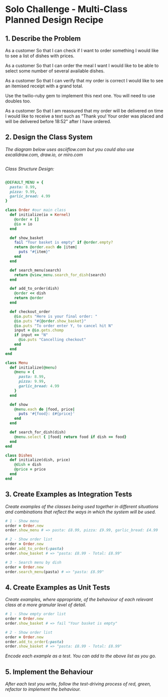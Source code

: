 # Solo Challenge - Multi-Class Planned Design Recipe

## 1. Describe the Problem

As a customer
So that I can check if I want to order something
I would like to see a list of dishes with prices.

As a customer
So that I can order the meal I want
I would like to be able to select some number of several available dishes.

As a customer
So that I can verify that my order is correct
I would like to see an itemised receipt with a grand total.

Use the twilio-ruby gem to implement this next one. You will need to use doubles too.

As a customer
So that I am reassured that my order will be delivered on time
I would like to receive a text such as "Thank you! Your order was placed and will be delivered before 18:52" after I have ordered.

## 2. Design the Class System

_The diagram below uses asciiflow.com but you could also use excalidraw.com, draw.io, or miro.com_

```

```

_Class Structure Design:_

```ruby

@DEFAULT_MENU = {
  pasta: 8.99,
  pizza: 9.99,
  garlic_bread: 4.99
}

class Order #our main class
  def initialize(io = Kernel)
    @order = []
    @io = io
  end

  def show_basket
    fail "Your basket is empty" if @order.empty?
    return @order.each do |item| 
      puts "#{item}"
    end
  end

  def search_menu(search)
    return @view_menu.search_for_dish(search)
  end

  def add_to_order(dish)  
    @order << dish
    return @order
  end

  def checkout_order
    @io.puts "Here is your final order: "
    @io.puts "#{@order.show_basket}"
    @io.puts "To order enter Y, to cancel hit N"
    input = @io.gets.chomp
    if input == "N"
      @io.puts "Cancelling checkout"
    end
  end
end

class Menu
  def initialize(@menu)
    @menu = {
      pasta: 8.99,
      pizza: 9.99,
      garlic_bread: 4.99
    }
  end

  def show
    @menu.each do |food, price| 
      puts '#{food}: £#{price}'
    end
  end

  def search_for_dish(dish)
    @menu.select { |food| return food if dish == food}
  end
end

class Dishes
  def initialize(dish, price)
    @dish = dish
    @price = price
  end
end

```

## 3. Create Examples as Integration Tests

_Create examples of the classes being used together in different situations and
combinations that reflect the ways in which the system will be used._

```ruby
# 1 - Show menu
order = Order.new
order.show_menu # => pasta: £8.99, pizza: £9.99, garlic_bread: £4.99

# 2 - Show order list 
order = Order.new
order.add_to_order(:pasta)
order.show_basket # => "pasta: £8.99 - Total: £8.99"

# 3 - Search menu by dish
order = Order.new
order.search_menu(pasta) # => "pasta: £8.99"
```

## 4. Create Examples as Unit Tests

_Create examples, where appropriate, of the behaviour of each relevant class at
a more granular level of detail._

```ruby
# 1 - Show empty order list
order = Order.new
order.show_basket # => fail "Your basket is empty"

# 2 - Show order list 
order = Order.new
order.add_to_order(:pasta)
order.show_basket # => "pasta: £8.99 - Total: £8.99"
```

_Encode each example as a test. You can add to the above list as you go._

## 5. Implement the Behaviour

_After each test you write, follow the test-driving process of red, green,
refactor to implement the behaviour._
